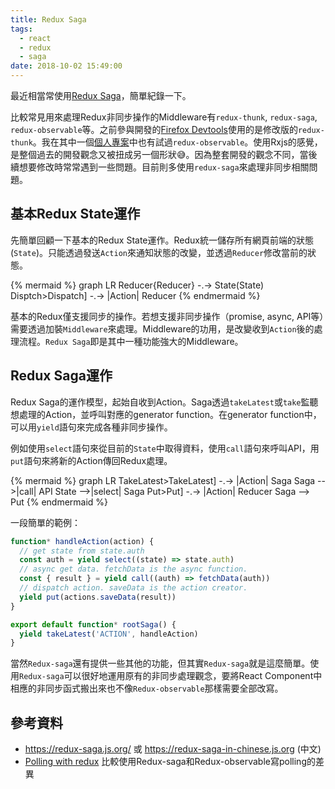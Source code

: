 ```yaml
---
title: Redux Saga
tags:
  - react
  - redux
  - saga
date: 2018-10-02 15:49:00
---
```


最近相當常使用[Redux Saga](https://redux-saga.js.org/)，簡單紀錄一下。

比較常見用來處理Redux非同步操作的Middleware有`redux-thunk`, `redux-saga`, `redux-observable`等。之前參與開發的[Firefox Devtools](https://github.com/devtools-html)使用的是修改版的`redux-thunk`。我在其中一個[個人專案](https://github.com/gasolin/transmonitor)中也有試過`redux-observable`。使用Rxjs的感覺，是整個過去的開發觀念又被扭成另一個形狀:sweat_smile:。因為整套開發的觀念不同，當後續想要修改時常常遇到一些問題。目前則多使用`redux-saga`來處理非同步相關問題。

## 基本Redux State運作

先簡單回顧一下基本的Redux State運作。Redux統一儲存所有網頁前端的狀態(`State`)。只能透過發送`Action`來通知狀態的改變，並透過`Reducer`修改當前的狀態。

{% mermaid %}
graph LR
Reducer{Reducer} -.-> State(State)
Disptch>Dispatch] -.-> |Action| Reducer
{% endmermaid %}

基本的Redux僅支援同步的操作。若想支援非同步操作（promise, async, API等）需要透過加裝`Middleware`來處理。Middleware的功用，是改變收到`Action`後的處理流程。`Redux Saga`即是其中一種功能強大的Middleware。

## Redux Saga運作

Redux Saga的運作模型，起始自收到Action。Saga透過`takeLatest`或`take`監聽想處理的Action，並呼叫對應的generator function。在generator function中，可以用`yield`語句來完成各種非同步操作。

例如使用`select`語句來從目前的`State`中取得資料，使用`call`語句來呼叫API，用`put`語句來將新的Action傳回Redux處理。

{% mermaid %}
graph LR
TakeLatest>TakeLatest] -.-> |Action| Saga
Saga -->|call| API
State -->|select| Saga
Put>Put] -.-> |Action| Reducer
Saga --> Put
{% endmermaid %}

一段簡單的範例：

```js
function* handleAction(action) {
  // get state from state.auth
  const auth = yield select((state) => state.auth)
  // async get data. fetchData is the async function.
  const { result } = yield call((auth) => fetchData(auth))
  // dispatch action. saveData is the action creator.
  yield put(actions.saveData(result))
}

export default function* rootSaga() {
  yield takeLatest('ACTION', handleAction)
}
```

當然`Redux-saga`還有提供一些其他的功能，但其實`Redux-saga`就是這麼簡單。使用`Redux-saga`可以很好地運用原有的非同步處理觀念，要將React Component中相應的非同步函式搬出來也不像`Redux-observable`那樣需要全部改寫。

## 參考資料

- https://redux-saga.js.org/ 或 https://redux-saga-in-chinese.js.org (中文)
- [Polling with redux](https://bigbitecreative.com/polling-with-redux/) 比較使用Redux-saga和Redux-observable寫polling的差異
